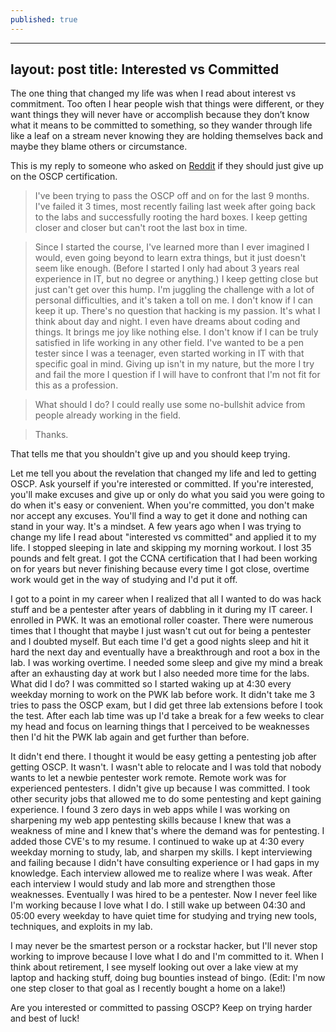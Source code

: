 ```yaml
---
published: true
---
```

---
layout: post
title: Interested vs Committed
---
The one thing that changed my life was when I read about interest vs commitment. Too often I hear people wish that things were different, or they want things they will never have or accomplish because they don&#8217;t know what it means to be committed to something, so they wander through life like a leaf on a stream never knowing they are holding themselves back and maybe they blame others or circumstance.

This is my reply to someone who asked on [Reddit](https://www.reddit.com/r/AskNetsec/comments/6n7b70/what_to_do_when_you_feel_like_giving_up_am_i_just/?ref_source=embed&ref=share) if they should just give up on the OSCP certification.

> I've been trying to pass the OSCP off and on for the last 9 months. I've failed it 3 times, most recently failing last week after going back to the labs and successfully rooting the hard boxes. I keep getting closer and closer but can't root the last box in time.
  
> Since I started the course, I've learned more than I ever imagined I would, even going beyond to learn extra things, but it just doesn't seem like enough. (Before I started I only had about 3 years real experience in IT, but no degree or anything.) I keep getting close but just can't get over this hump. I'm juggling the challenge with a lot of personal difficulties, and it's taken a toll on me. I don't know if I can keep it up. There's no question that hacking is my passion. It's what I think about day and night. I even have dreams about coding and things. It brings me joy like nothing else. I don't know if I can be truly satisfied in life working in any other field. I've wanted to be a pen tester since I was a teenager, even started working in IT with that specific goal in mind. Giving up isn't in my nature, but the more I try and fail the more I question if I will have to confront that I'm not fit for this as a profession.
  
> What should I do? I could really use some no-bullshit advice from people already working in the field.
  
> Thanks.


That tells me that you shouldn't give up and you should keep trying.

Let me tell you about the revelation that changed my life and led to getting OSCP. Ask yourself if you're interested or committed. If you're interested, you'll make excuses and give up or only do what you said you were going to do when it's easy or convenient. When you're committed, you don't make nor accept any excuses. You'll find a way to get it done and nothing can stand in your way. It's a mindset. A few years ago when I was trying to change my life I read about "interested vs committed" and applied it to my life. I stopped sleeping in late and skipping my morning workout. I lost 35 pounds and felt great. I got the CCNA certification that I had been working on for years but never finishing because every time I got close, overtime work would get in the way of studying and I'd put it off.

I got to a point in my career when I realized that all I wanted to do was hack stuff and be a pentester after years of dabbling in it during my IT career. I enrolled in PWK. It was an emotional roller coaster. There were numerous times that I thought that maybe I just wasn't cut out for being a pentester and I doubted myself. But each time I'd get a good nights sleep and hit it hard the next day and eventually have a breakthrough and root a box in the lab. I was working overtime. I needed some sleep and give my mind a break after an exhausting day at work but I also needed more time for the labs. What did I do? I was committed so I started waking up at 4:30 every weekday morning to work on the PWK lab before work. It didn't take me 3 tries to pass the OSCP exam, but I did get three lab extensions before I took the test. After each lab time was up I'd take a break for a few weeks to clear my head and focus on learning things that I perceived to be weaknesses then I'd hit the PWK lab again and get further than before.

It didn't end there. I thought it would be easy getting a pentesting job after getting OSCP. It wasn't. I wasn't able to relocate and I was told that nobody wants to let a newbie pentester work remote. Remote work was for experienced pentesters. I didn't give up because I was committed. I took other security jobs that allowed me to do some pentesting and kept gaining experience. I found 3 zero days in web apps while I was working on sharpening my web app pentesting skills because I knew that was a weakness of mine and I knew that's where the demand was for pentesting. I added those CVE's to my resume. I continued to wake up at 4:30 every weekday morning to study, lab, and sharpen my skills. I kept interviewing and failing because I didn't have consulting experience or I had gaps in my knowledge. Each interview allowed me to realize where I was weak. After each interview I would study and lab more and strengthen those weaknesses. Eventually I was hired to be a pentester. Now I never feel like I'm working because I love what I do. I still wake up between 04:30 and 05:00 every weekday to have quiet time for studying and trying new tools, techniques, and exploits in my lab. 

I may never be the smartest person or a rockstar hacker, but I'll never stop working to improve because I love what I do and I'm committed to it. When I think about retirement, I see myself looking out over a lake view at my laptop and hacking stuff, doing bug bounties instead of bingo. (Edit: I'm now one step closer to that goal as I recently bought a home on a lake!)

Are you interested or committed to passing OSCP? Keep on trying harder and best of luck!
